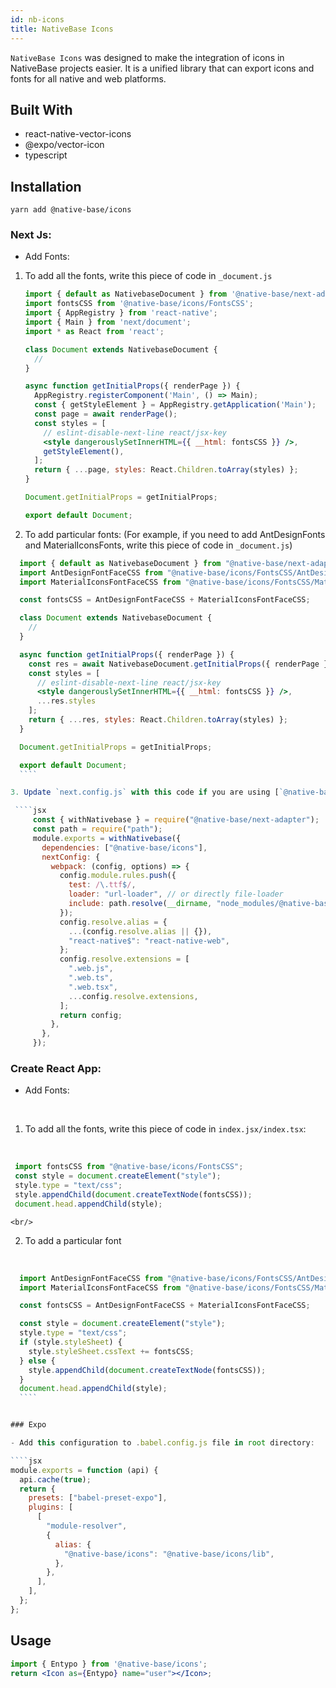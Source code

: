 ```yaml
---
id: nb-icons
title: NativeBase Icons
---
```


`NativeBase Icons` was designed to make the integration of icons in NativeBase projects easier. It is a unified library that can export icons and fonts for all native and web platforms.

## Built With

- react-native-vector-icons
- @expo/vector-icon
- typescript

## Installation

`yarn add @native-base/icons`

### Next Js:

- Add Fonts:

1. To add all the fonts, write this piece of code in `_document.js`
   <br/>

   ```jsx
   import { default as NativebaseDocument } from '@native-base/next-adapter/document';
   import fontsCSS from '@native-base/icons/FontsCSS';
   import { AppRegistry } from 'react-native';
   import { Main } from 'next/document';
   import * as React from 'react';

   class Document extends NativebaseDocument {
     //
   }

   async function getInitialProps({ renderPage }) {
     AppRegistry.registerComponent('Main', () => Main);
     const { getStyleElement } = AppRegistry.getApplication('Main');
     const page = await renderPage();
     const styles = [
       // eslint-disable-next-line react/jsx-key
       <style dangerouslySetInnerHTML={{ __html: fontsCSS }} />,
       getStyleElement(),
     ];
     return { ...page, styles: React.Children.toArray(styles) };
   }

   Document.getInitialProps = getInitialProps;

   export default Document;
   ```

2. To add particular fonts: (For example, if you need to add AntDesignFonts and MaterialIconsFonts, write this piece of code in `_document.js`)
   <br/>

  ````jsx
    import { default as NativebaseDocument } from "@native-base/next-adapter/document";
    import AntDesignFontFaceCSS from "@native-base/icons/FontsCSS/AntDesignFontFaceCSS";
    import MaterialIconsFontFaceCSS from "@native-base/icons/FontsCSS/MaterialIconsFontFaceCSS";

    const fontsCSS = AntDesignFontFaceCSS + MaterialIconsFontFaceCSS;

    class Document extends NativebaseDocument {
      //
    }

    async function getInitialProps({ renderPage }) {
      const res = await NativebaseDocument.getInitialProps({ renderPage });
      const styles = [
        // eslint-disable-next-line react/jsx-key
        <style dangerouslySetInnerHTML={{ __html: fontsCSS }} />,
        ...res.styles
      ];
      return { ...res, styles: React.Children.toArray(styles) };
    }

    Document.getInitialProps = getInitialProps;

    export default Document;
    ````

3. Update `next.config.js` with this code if you are using [`@native-base/next adapter`](https://github.com/GeekyAnts/native-base-next-adapter)):

   ````jsx
       const { withNativebase } = require("@native-base/next-adapter");
       const path = require("path");
       module.exports = withNativebase({
         dependencies: ["@native-base/icons"],
         nextConfig: {
           webpack: (config, options) => {
             config.module.rules.push({
               test: /\.ttf$/,
               loader: "url-loader", // or directly file-loader
               include: path.resolve(__dirname, "node_modules/@native-base/icons"),
             });
             config.resolve.alias = {
               ...(config.resolve.alias || {}),
               "react-native$": "react-native-web",
             };
             config.resolve.extensions = [
               ".web.js",
               ".web.ts",
               ".web.tsx",
               ...config.resolve.extensions,
             ];
             return config;
           },
         },
       });
   ````





### Create React App:

- Add Fonts:
<br/>

1. To add all the fonts, write this piece of code in `index.jsx/index.tsx`:
 <br/>

  ````jsx
   import fontsCSS from "@native-base/icons/FontsCSS";
   const style = document.createElement("style");
   style.type = "text/css";
   style.appendChild(document.createTextNode(fontsCSS));
   document.head.appendChild(style);
   ````
    <br/>

2. To add a particular font
 <br/>

  ````jsx
    import AntDesignFontFaceCSS from "@native-base/icons/FontsCSS/AntDesignFontFaceCSS";
    import MaterialIconsFontFaceCSS from "@native-base/icons/FontsCSS/MaterialIconsFontFaceCSS";

    const fontsCSS = AntDesignFontFaceCSS + MaterialIconsFontFaceCSS;

    const style = document.createElement("style");
    style.type = "text/css";
    if (style.styleSheet) {
      style.styleSheet.cssText += fontsCSS;
    } else {
      style.appendChild(document.createTextNode(fontsCSS));
    }
    document.head.appendChild(style);
    ````


### Expo

- Add this configuration to .babel.config.js file in root directory:

 ````jsx
  module.exports = function (api) {
    api.cache(true);
    return {
      presets: ["babel-preset-expo"],
      plugins: [
        [
          "module-resolver",
          {
            alias: {
              "@native-base/icons": "@native-base/icons/lib",
            },
          },
        ],
      ],
    };
  };
  ````

## Usage

````jsx
import { Entypo } from '@native-base/icons';
return <Icon as={Entypo} name="user"></Icon>;
````
